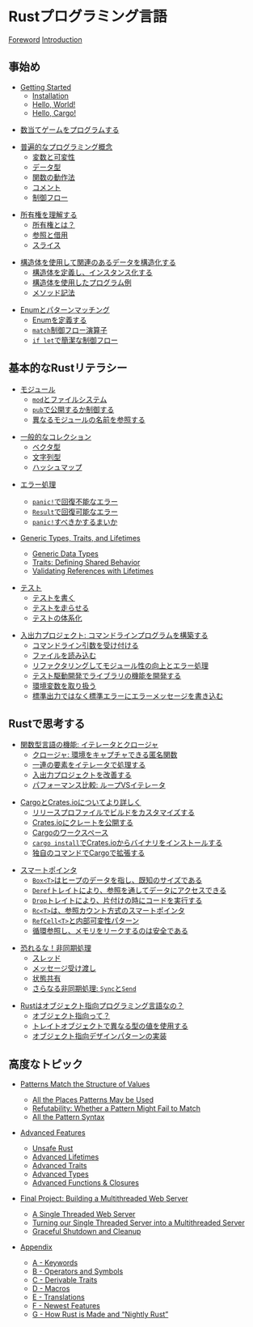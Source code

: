 <!-- # The Rust Programming Language -->

# Rustプログラミング言語

[Foreword](foreword.md)
[Introduction](ch00-00-introduction.md)

<!-- ## Getting started -->

## 事始め

- [Getting Started](ch01-00-getting-started.md)
    - [Installation](ch01-01-installation.md)
    - [Hello, World!](ch01-02-hello-world.md)
    - [Hello, Cargo!](ch01-03-hello-cargo.md)

<!-- - [Programming a Guessing Game](ch02-00-guessing-game-tutorial.md) -->

- [数当てゲームをプログラムする](ch02-00-guessing-game-tutorial.md)

<!-- - [Common Programming Concepts](ch03-00-common-programming-concepts.md) -->
<!--     - [Variables and Mutability](ch03-01-variables-and-mutability.md) -->
<!--     - [Data Types](ch03-02-data-types.md) -->
<!--     - [How Functions Work](ch03-03-how-functions-work.md) -->
<!--     - [Comments](ch03-04-comments.md) -->
<!--     - [Control Flow](ch03-05-control-flow.md) -->

- [普遍的なプログラミング概念](ch03-00-common-programming-concepts.md)
    - [変数と可変性](ch03-01-variables-and-mutability.md)
    - [データ型](ch03-02-data-types.md)
    - [関数の動作法](ch03-03-how-functions-work.md)
    - [コメント](ch03-04-comments.md)
    - [制御フロー](ch03-05-control-flow.md)

<!-- - [Understanding Ownership](ch04-00-understanding-ownership.md) -->
<!--     - [What is Ownership?](ch04-01-what-is-ownership.md) -->
<!--     - [References & Borrowing](ch04-02-references-and-borrowing.md) -->
<!--     - [Slices](ch04-03-slices.md) -->

- [所有権を理解する](ch04-00-understanding-ownership.md)
    - [所有権とは？](ch04-01-what-is-ownership.md)
    - [参照と借用](ch04-02-references-and-borrowing.md)
    - [スライス](ch04-03-slices.md)

<!-- - [Using Structs to Structure Related Data](ch05-00-structs.md) -->
<!--     - [Defining and Instantiating Structs](ch05-01-defining-structs.md) -->
<!--     - [An Example Program Using Structs](ch05-02-example-structs.md) -->
<!--     - [Method Syntax](ch05-03-method-syntax.md) -->

- [構造体を使用して関連のあるデータを構造化する](ch05-00-structs.md)
    - [構造体を定義し、インスタンス化する](ch05-01-defining-structs.md)
    - [構造体を使用したプログラム例](ch05-02-example-structs.md)
    - [メソッド記法](ch05-03-method-syntax.md)

<!-- - [Enums and Pattern Matching](ch06-00-enums.md) -->
<!--     - [Defining an Enum](ch06-01-defining-an-enum.md) -->
<!--     - [The `match` Control Flow Operator](ch06-02-match.md) -->
<!--     - [Concise Control Flow with `if let`](ch06-03-if-let.md) -->

- [Enumとパターンマッチング](ch06-00-enums.md)
    - [Enumを定義する](ch06-01-defining-an-enum.md)
    - [`match`制御フロー演算子](ch06-02-match.md)
    - [`if let`で簡潔な制御フロー](ch06-03-if-let.md)

<!-- ## Basic Rust Literacy -->

## 基本的なRustリテラシー

<!-- - [Modules](ch07-00-modules.md) -->
<!--     - [`mod` and the Filesystem](ch07-01-mod-and-the-filesystem.md) -->
<!--     - [Controlling Visibility with `pub`](ch07-02-controlling-visibility-with-pub.md) -->
<!--     - [Referring to Names in Different Modules](ch07-03-importing-names-with-use.md) -->

- [モジュール](ch07-00-modules.md)
    - [`mod`とファイルシステム](ch07-01-mod-and-the-filesystem.md)
    - [`pub`で公開するか制御する](ch07-02-controlling-visibility-with-pub.md)
    - [異なるモジュールの名前を参照する](ch07-03-importing-names-with-use.md)

<!-- - [Common Collections](ch08-00-common-collections.md) -->
<!--     - [Vectors](ch08-01-vectors.md) -->
<!--     - [Strings](ch08-02-strings.md) -->
<!--     - [Hash Maps](ch08-03-hash-maps.md) -->

- [一般的なコレクション](ch08-00-common-collections.md)
    - [ベクタ型](ch08-01-vectors.md)
    - [文字列型](ch08-02-strings.md)
    - [ハッシュマップ](ch08-03-hash-maps.md)

<!-- - [Error Handling](ch09-00-error-handling.md) -->
<!--     - [Unrecoverable Errors with `panic!`](ch09-01-unrecoverable-errors-with-panic.md) -->
<!--     - [Recoverable Errors with `Result`](ch09-02-recoverable-errors-with-result.md) -->
<!--     - [To `panic!` or Not To `panic!`](ch09-03-to-panic-or-not-to-panic.md) -->

- [エラー処理](ch09-00-error-handling.md)
    - [`panic!`で回復不能なエラー](ch09-01-unrecoverable-errors-with-panic.md)
    - [`Result`で回復可能なエラー](ch09-02-recoverable-errors-with-result.md)
    - [`panic!`すべきかするまいか](ch09-03-to-panic-or-not-to-panic.md)

- [Generic Types, Traits, and Lifetimes](ch10-00-generics.md)
    - [Generic Data Types](ch10-01-syntax.md)
    - [Traits: Defining Shared Behavior](ch10-02-traits.md)
    - [Validating References with Lifetimes](ch10-03-lifetime-syntax.md)

<!-- - [Testing](ch11-00-testing.md) -->
<!--     - [Writing tests](ch11-01-writing-tests.md) -->
<!--     - [Running tests](ch11-02-running-tests.md) -->
<!--     - [Test Organization](ch11-03-test-organization.md) -->

- [テスト](ch11-00-testing.md)
    - [テストを書く](ch11-01-writing-tests.md)
    - [テストを走らせる](ch11-02-running-tests.md)
    - [テストの体系化](ch11-03-test-organization.md)

<!-- - [An I/O Project: Building a Command Line Program](ch12-00-an-io-project.md) -->
<!--     - [Accepting Command Line Arguments](ch12-01-accepting-command-line-arguments.md) -->
<!--     - [Reading a File](ch12-02-reading-a-file.md) -->
<!--     - [Refactoring to Improve Modularity and Error Handling](ch12-03-improving-error-handling-and-modularity.md) -->
<!--     - [Developing the Library’s Functionality with Test Driven Development](ch12-04-testing-the-librarys-functionality.md) -->
<!--     - [Working with Environment Variables](ch12-05-working-with-environment-variables.md) -->
<!--     - [Writing Error Messages to Standard Error Instead of Standard Output](ch12-06-writing-to-stderr-instead-of-stdout.md) -->

- [入出力プロジェクト: コマンドラインプログラムを構築する](ch12-00-an-io-project.md)
    - [コマンドライン引数を受け付ける](ch12-01-accepting-command-line-arguments.md)
    - [ファイルを読み込む](ch12-02-reading-a-file.md)
    - [リファクタリングしてモジュール性の向上とエラー処理](ch12-03-improving-error-handling-and-modularity.md)
    - [テスト駆動開発でライブラリの機能を開発する](ch12-04-testing-the-librarys-functionality.md)
    - [環境変数を取り扱う](ch12-05-working-with-environment-variables.md)
    - [標準出力ではなく標準エラーにエラーメッセージを書き込む](ch12-06-writing-to-stderr-instead-of-stdout.md)

<!-- ## Thinking in Rust -->

## Rustで思考する

<!-- - [Functional Language Features: Iterators and Closures](ch13-00-functional-features.md) -->
<!--     - [Closures: Anonymous Functions that Can Capture Their Environment](ch13-01-closures.md) -->
<!--     - [Processing a Series of Items with Iterators](ch13-02-iterators.md) -->
<!--     - [Improving Our I/O Project](ch13-03-improving-our-io-project.md) -->
<!--     - [Comparing Performance: Loops vs. Iterators](ch13-04-performance.md) -->

- [関数型言語の機能: イテレータとクロージャ](ch13-00-functional-features.md)
    - [クロージャ: 環境をキャプチャできる匿名関数](ch13-01-closures.md)
    - [一連の要素をイテレータで処理する](ch13-02-iterators.md)
    - [入出力プロジェクトを改善する](ch13-03-improving-our-io-project.md)
    - [パフォーマンス比較: ループVSイテレータ](ch13-04-performance.md)

<!-- - [More about Cargo and Crates.io](ch14-00-more-about-cargo.md) -->
<!--     - [Customizing Builds with Release Profiles](ch14-01-release-profiles.md) -->
<!--     - [Publishing a Crate to Crates.io](ch14-02-publishing-to-crates-io.md) -->
<!--     - [Cargo Workspaces](ch14-03-cargo-workspaces.md) -->
<!--     - [Installing Binaries from Crates.io with `cargo install`](ch14-04-installing-binaries.md) -->
<!--     - [Extending Cargo with Custom Commands](ch14-05-extending-cargo.md) -->

- [CargoとCrates.ioについてより詳しく](ch14-00-more-about-cargo.md)
    - [リリースプロファイルでビルドをカスタマイズする](ch14-01-release-profiles.md)
    - [Crates.ioにクレートを公開する](ch14-02-publishing-to-crates-io.md)
    - [Cargoのワークスペース](ch14-03-cargo-workspaces.md)
    - [`cargo install`でCrates.ioからバイナリをインストールする](ch14-04-installing-binaries.md)
    - [独自のコマンドでCargoで拡張する](ch14-05-extending-cargo.md)

<!-- - [Smart Pointers](ch15-00-smart-pointers.md) -->
<!--     - [`Box<T>` Points to Data on the Heap and Has a Known Size](ch15-01-box.md) -->
<!--     - [The `Deref` Trait Allows Access to the Data Through a Reference](ch15-02-deref.md) -->
<!--     - [The `Drop` Trait Runs Code on Cleanup](ch15-03-drop.md) -->
<!--     - [`Rc<T>`, the Reference Counted Smart Pointer](ch15-04-rc.md) -->
<!--     - [`RefCell<T>` and the Interior Mutability Pattern](ch15-05-interior-mutability.md) -->
<!--     - [Creating Reference Cycles and Leaking Memory is Safe](ch15-06-reference-cycles.md) -->

- [スマートポインタ](ch15-00-smart-pointers.md)
    - [`Box<T>`はヒープのデータを指し、既知のサイズである](ch15-01-box.md)
    - [`Deref`トレイトにより、参照を通してデータにアクセスできる](ch15-02-deref.md)
    - [`Drop`トレイトにより、片付けの時にコードを実行する](ch15-03-drop.md)
    - [`Rc<T>`は、参照カウント方式のスマートポインタ](ch15-04-rc.md)
    - [`RefCell<T>`と内部可変性パターン](ch15-05-interior-mutability.md)
    - [循環参照し、メモリをリークするのは安全である](ch15-06-reference-cycles.md)

<!-- - [Fearless Concurrency](ch16-00-concurrency.md) -->
<!--     - [Threads](ch16-01-threads.md) -->
<!--     - [Message Passing](ch16-02-message-passing.md) -->
<!--     - [Shared State](ch16-03-shared-state.md) -->
<!--     - [Extensible Concurrency: `Sync` and `Send`](ch16-04-extensible-concurrency-sync-and-send.md) -->

- [恐れるな！非同期処理](ch16-00-concurrency.md)
    - [スレッド](ch16-01-threads.md)
    - [メッセージ受け渡し](ch16-02-message-passing.md)
    - [状態共有](ch16-03-shared-state.md)
    - [さらなる非同期処理: `Sync`と`Send`](ch16-04-extensible-concurrency-sync-and-send.md)

<!-- - [Is Rust an Object-Oriented Programming Language?](ch17-00-oop.md) -->
<!--     - [What Does Object-Oriented Mean?](ch17-01-what-is-oo.md) -->
<!--     - [Trait Objects for Using Values of Different Types](ch17-02-trait-objects.md) -->
<!--     - [Object-Oriented Design Pattern Implementations](ch17-03-oo-design-patterns.md) -->

- [Rustはオブジェクト指向プログラミング言語なの？](ch17-00-oop.md)
    - [オブジェクト指向って？](ch17-01-what-is-oo.md)
    - [トレイトオブジェクトで異なる型の値を使用する](ch17-02-trait-objects.md)
    - [オブジェクト指向デザインパターンの実装](ch17-03-oo-design-patterns.md)

<!-- ## Advanced Topics -->

## 高度なトピック

- [Patterns Match the Structure of Values](ch18-00-patterns.md)
    - [All the Places Patterns May be Used](ch18-01-all-the-places-for-patterns.md)
    - [Refutability: Whether a Pattern Might Fail to Match](ch18-02-refutability.md)
    - [All the Pattern Syntax](ch18-03-pattern-syntax.md)

- [Advanced Features](ch19-00-advanced-features.md)
    - [Unsafe Rust](ch19-01-unsafe-rust.md)
    - [Advanced Lifetimes](ch19-02-advanced-lifetimes.md)
    - [Advanced Traits](ch19-03-advanced-traits.md)
    - [Advanced Types](ch19-04-advanced-types.md)
    - [Advanced Functions & Closures](ch19-05-advanced-functions-and-closures.md)

- [Final Project: Building a Multithreaded Web Server](ch20-00-final-project-a-web-server.md)
    - [A Single Threaded Web Server](ch20-01-single-threaded.md)
    - [Turning our Single Threaded Server into a Multithreaded Server](ch20-02-multithreaded.md)
    - [Graceful Shutdown and Cleanup](ch20-03-graceful-shutdown-and-cleanup.md)

- [Appendix](appendix-00.md)
    - [A - Keywords](appendix-01-keywords.md)
    - [B - Operators and Symbols](appendix-02-operators.md)
    - [C - Derivable Traits](appendix-03-derivable-traits.md)
    - [D - Macros](appendix-04-macros.md)
    - [E - Translations](appendix-05-translation.md)
    - [F - Newest Features](appendix-06-newest-features.md)
    - [G - How Rust is Made and “Nightly Rust”](appendix-07-nightly-rust.md)
